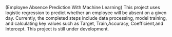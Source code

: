 (Employee Absence Prediction With Machine Learning) This project uses logistic regression to predict whether an employee will be absent on a given day. Currently, the completed steps include data processing, model training, and calculating key values such as Target, Train,Accuracy, Coefficient,and Intercept.
This project is still under development.
